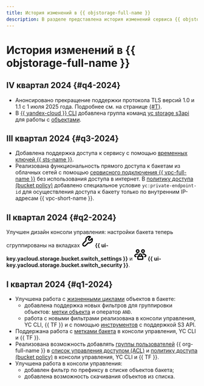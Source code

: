 ```yaml
---
title: История изменений в {{ objstorage-full-name }}
description: В разделе представлена история изменений сервиса {{ objstorage-name }}.
---
```


# История изменений в {{ objstorage-full-name }}

## IV квартал 2024 {#q4-2024}

* Анонсировано прекращение поддержки протокола TLS версий 1.0 и 1.1 с 1 июля 2025 года. Подробнее см. на странице [{#T}](./concepts/tls.md).
* В [{{ yandex-cloud }} CLI](../cli/quickstart.md) добавлена группа команд [yc storage s3api](../cli/cli-ref/storage/cli-ref/s3api/index.md) для работы с [объектами](./concepts/object.md).

## III квартал 2024 {#q3-2024}

* Добавлена поддержка доступа к сервису с помощью [временных ключей {{ sts-name }}](./operations/buckets/create-sts-key.md).
* Реализована функциональность прямого доступа к бакетам из облачных сетей с помощью [сервисного подключения {{ vpc-full-name }}](./operations/buckets/access-via-vpc.md) без использования доступа в интернет. В [политику доступа (bucket policy)](./security/policy.md) добавлено специальное условие `yc:private-endpoint-id` для осуществления доступа к бакету только по внутренним IP-адресам {{ vpc-short-name }}.

## II квартал 2024 {#q2-2024}

Улучшен дизайн консоли управления: настройки бакета теперь сгруппированы на вкладках ![image](../_assets/console-icons/wrench.svg) **{{ ui-key.yacloud.storage.bucket.switch_settings }}** и ![image](../_assets/console-icons/persons-lock.svg) **{{ ui-key.yacloud.storage.bucket.switch_security }}**.

## I квартал 2024 {#q1-2024}

* Улучшена работа с [жизненными циклами](./concepts/lifecycles.md) объектов в бакете:
  * добавлена поддержка новых фильтров для группировки объектов: [метки объекта](./concepts/tags.md#object-tags) и оператор `AND`.
  * работа с новыми фильтрами реализована в консоли управления, YC CLI, {{ TF }} и с помощью [инструментов](./tools/) с поддержкой S3 API.
* Поддержана работа с [метками бакета](./concepts/tags.md#bucket-tags) в консоли управления, YC CLI и {{ TF }}.
* Реализована возможность добавлять [группы пользователей](../organization/concepts/groups.md) {{ org-full-name }} в [список управления доступом (ACL)](./security/acl.md) и [политику доступа (bucket policy)](./security/policy.md) в консоли управления, YC CLI и {{ TF }}.
* Улучшена работа в консоли управления:
  * добавлен фильтр по префиксу в списке объектов бакета;
  * добавлена возможность скачивания объектов из списка.
